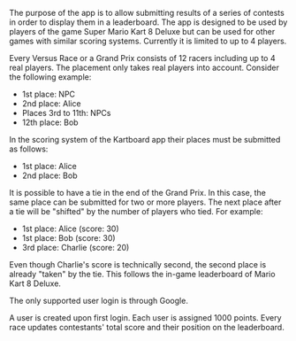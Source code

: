 The purpose of the app is to allow submitting results of a series of contests in
order to display them in a leaderboard. The app is designed to be used by
players of the game Super Mario Kart 8 Deluxe but can be used for other games
with similar scoring systems. Currently it is limited to up to 4 players.

Every Versus Race or a Grand Prix consists of 12 racers including up to 4 real 
players. The placement only takes real players into account. Consider
the following example:

* 1st place: NPC
* 2nd place: Alice
* Places 3rd to 11th: NPCs
* 12th place: Bob

In the scoring system of the Kartboard app their places must be submitted as 
follows:

* 1st place: Alice
* 2nd place: Bob

It is possible to have a tie in the end of the Grand Prix. In this case, the
same place can be submitted for two or more players. The next place after a tie
will be "shifted" by the number of players who tied. For example:

* 1st place: Alice (score: 30)
* 1st place: Bob (score: 30)
* 3rd place: Charlie (score: 20)

Even though Charlie's score is technically second, the second place is already 
"taken" by the tie. This follows the in-game leaderboard of Mario Kart 8 Deluxe.

The only supported user login is through Google.

A user is created upon first login. Each user is assigned 1000 points. Every
race updates contestants' total score and their position on the leaderboard.
